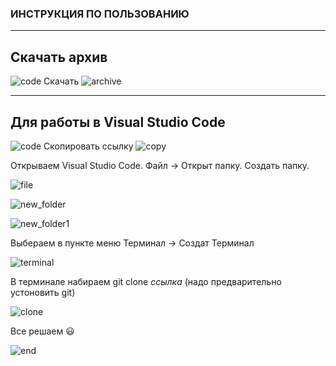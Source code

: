 ### ИНСТРУКЦИЯ ПО ПОЛЬЗОВАНИЮ
___

## Скачать архив

![code](image/im00.png) 
Скачать
![archive](image/im02.png)
___

## Для работы в Visual Studio Code

![code](image/im00.png)
Скопировать ссылку
![copy](image/im01.png)

Открываем Visual Studio Code. Файл -> Открыт папку. Создать папку.

![file](image/vs_code00.png)

![new_folder](image/vs_code01.png)

![new_folder1](image/vs_code02.png)

Выбераем в пункте меню Терминал -> Создат Терминал

![terminal](image/vs_code03.png)

В терминале набираем git clone *ссылка* (надо предварительно устоновить git)

![clone](image/vs_code04.png)

Все решаем :smiley:

![end](image/vs_code05.png)
